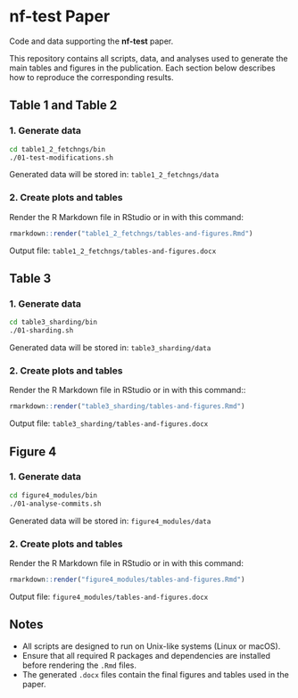 # nf-test Paper

Code and data supporting the **nf-test** paper.

This repository contains all scripts, data, and analyses used to generate the main tables and figures in the publication.
Each section below describes how to reproduce the corresponding results.

## Table 1 and Table 2

### 1. Generate data

```bash
cd table1_2_fetchngs/bin
./01-test-modifications.sh
```

Generated data will be stored in:
`table1_2_fetchngs/data`

### 2. Create plots and tables

Render the R Markdown file in RStudio or in with this command:

```r
rmarkdown::render("table1_2_fetchngs/tables-and-figures.Rmd")
```

Output file:
`table1_2_fetchngs/tables-and-figures.docx`


## Table 3

### 1. Generate data

```bash
cd table3_sharding/bin
./01-sharding.sh
```

Generated data will be stored in:
`table3_sharding/data`

### 2. Create plots and tables

Render the R Markdown file in RStudio or in with this command::

```r
rmarkdown::render("table3_sharding/tables-and-figures.Rmd")
```

Output file:
`table3_sharding/tables-and-figures.docx`


## Figure 4

### 1. Generate data

```bash
cd figure4_modules/bin
./01-analyse-commits.sh
```

Generated data will be stored in:
`figure4_modules/data`

### 2. Create plots and tables

Render the R Markdown file in RStudio or in with this command:

```r
rmarkdown::render("figure4_modules/tables-and-figures.Rmd")
```

Output file:
`figure4_modules/tables-and-figures.docx`


## Notes

* All scripts are designed to run on Unix-like systems (Linux or macOS).
* Ensure that all required R packages and dependencies are installed before rendering the `.Rmd` files.
* The generated `.docx` files contain the final figures and tables used in the paper.
